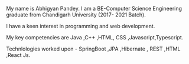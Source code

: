  My name is Abhigyan Pandey. I am a BE-Computer Science Engineering graduate from Chandigarh University (2017- 2021 Batch).
  
 I have a keen interest in programming and web development.
 
 My key competencies are Java ,C++ ,HTML, CSS ,Javascript,Typescript.
 
Technlologies worked upon - SpringBoot ,JPA ,Hibernate , REST ,HTML ,React Js.
